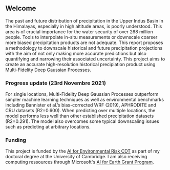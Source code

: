 ## Welcome

The past and future distribution of precipitation in the Upper Indus Basin in the Himalayas, especially in high altitude areas, is poorly understood. This area is of crucial importance for the water security of over 268 million people. Tools to interpolate in-situ measurements or downscale coarser more biased precipitation products are not adequate. This report proposes a methodology to downscale historical and future precipitation projections with the aim of not only making more accurate predictions but also quantifying and narrowing their associated uncertainty. This project aims to create an accurate high-resolution historical precipiation product using Multi-Fidelity Deep Gaussian Processes.

### Progress update (23rd Novembre 2021)

For single locations, Multi-Fidelity Deep Gaussian Processes outperform simpler machine learning techniques as well as environmental benchmarks including Bannister et al.’s bias-corrected WRF (2019), APHRODITE and CRU datasets (R2=0.600). When predicting over multiple locations, the model performs less well than other established precipitation datasets (R2=0.291). The model also overcomes some typical downscaling issues such as predicting at arbitrary locations.

### Funding

This project is funded by the [AI for Environmental Risk CDT](https://ai4er-cdt.esc.cam.ac.uk) as part of my doctoral degree at the University of Cambridge. I am also receiving computing ressources through Microsoft's [AI for Earth Grant Program](https://www.microsoft.com/en-us/ai/ai-for-earth-grants#primaryR7).
